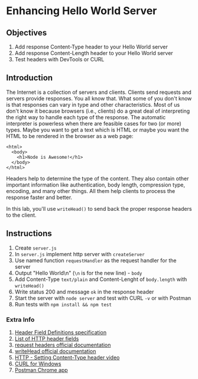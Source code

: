# Enhancing Hello World Server

## Objectives

1. Add response Content-Type header to your Hello World server
1. Add response Content-Length header to your Hello World server
1. Test headers with DevTools or CURL

## Introduction

The Internet is a collection of servers and clients. Clients send requests and servers provide responses. You all know that. What some of you don't know is that responses can vary in type and other characteristics. Most of us don't know it because browsers (i.e., clients) do a great deal of interpreting the right way to handle each type of the response. The automatic interpreter is powerless when there are feasible cases for two (or more) types. Maybe you want to get a text which is HTML or maybe you want the HTML to be rendered in the browser as a web page:

```
<html>
  <body>
    <h1>Node is Awesome!</h1>
  </body>
</html>
```

Headers help to determine the type of the content. They also contain other important information like authentication, body length, compression type, encoding, and many other things. All them help clients to process the response faster and better.

In this lab, you'll use `writeHead()` to send back the proper response headers to the client.

## Instructions

1. Create `server.js`
1. In `server.js` implement http server with `createServer`
1. Use named function `requestHandler` as the request handler for the server
1. Output "Hello World\n" (`\n` is for the new line) - `body`
1. Add Content-Type `text/plain` and Content-Lenght of `body.length` with `writeHead()`
1. Write status 200 and message `ok` in the response header
1. Start the server with `node server` and test with CURL `-v` or with Postman
1. Run tests with `npm install && npm test`



### Extra Info

1. [Header Field Definitions specification](https://www.w3.org/Protocols/rfc2616/rfc2616-sec14.html)
2. [List of HTTP header fields](https://en.wikipedia.org/wiki/List_of_HTTP_header_fields)
1. [request headers official documentation](https://nodejs.org/api/http.html#http_message_headers)
1. [writeHead official documentation](https://nodejs.org/api/http.html#http_response_writehead_statuscode_statusmessage_headers)
2. [HTTP - Setting Content-Type header video](https://www.youtube.com/watch?v=P6MHXU2Vu1s)
3. [CURL for Windows](http://www.confusedbycode.com/curl)
3. [Postman Chrome app](http://www.getpostman.com)
